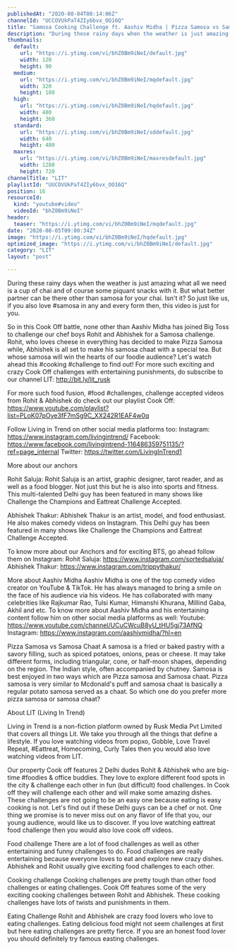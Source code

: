 ```yaml
---
publishedAt: "2020-08-04T08:14:06Z"
channelId: "UCCOVUkPaT4ZIy6bvx_OO16Q"
title: "Samosa Cooking Challenge ft. Aashiv Midha | Pizza Samosa vs Samosa Chaat [Cook Off#13]"
description: "During these rainy days when the weather is just amazing what all we need is a cup of chai and of course some piquant snacks with it. But what better partner can be there other than samosa for your chai. Isn't it? So just like us, if you also love #samosa in any and every form then, this video is just for you.\n\nSo in this Cook Off battle, none other than Aashiv Midha has joined Big Toss to challenge our chef boys Rohit and Abhishek for a Samosa challenge. Rohit, who loves cheese in everything has decided to make Pizza Samosa while, Abhishek is all set to make his samosa chaat with a special tea. But whose samosa will win the hearts of our foodie audience? Let's watch ahead this #cooking #challenge to find out! For more such exciting and crazy Cook Off challenges with entertaining punishments, do subscribe to our channel LIT: http://bit.ly/lit_rusk \n\nFor more such food fusion, #food #challenges, challenge accepted videos from Rohit & Abhishek do check out our playlist Cook Off: https://www.youtube.com/playlist?list=PLoK07pOye3fF7mSg9C_XX242R1EAF4w0q\n\nFollow Living in Trend on other social media platforms too:\nInstagram: https://www.instagram.com/livingintrend/\nFacebook: https://www.facebook.com/livingintrend-116486359751135/?ref=page_internal\nTwitter: https://twitter.com/LivingInTrend1\n\nMore about our anchors\n\nRohit Saluja: Rohit Saluja is an artist, graphic designer, tarot reader, and as well as a food blogger. Not just this but he is also into sports and fitness. This multi-talented Delhi guy has been featured in many shows like Challenge the Champions and Eattreat Challenge Accepted. \n\nAbhishek Thakur: Abhishek Thakur is an artist, model, and food enthusiast. He also makes comedy videos on Instagram. This Delhi guy has been featured in many shows like Challenge the Champions and Eattreat Challenge Accepted. \n\nTo know more about our Anchors and for exciting BTS, go ahead follow them on Instagram: \nRohit Saluja: https://www.instagram.com/sortedsaluja/ \nAbhishek Thakur: https://www.instagram.com/trippythakur/\n\nMore about Aashiv Midha\nAashiv Midha is one of the top comedy video creator on YouTube & TikTok. He has always managed to bring a smile on the face of his audience via his videos. He has collaborated with many celebrities like Rajkumar Rao, Tulsi Kumar, Himanshi Khurana, Millind Gaba, Akhil and etc. To know more about Aashiv Midha and his entertaining content follow him on other social media platforms as well:\nYoutube: https://www.youtube.com/channel/UCuCWcuB8yU_tHU5gj73AfNQ\nInstagram: https://www.instagram.com/aashivmidha/?hl=en\n\nPizza Samosa vs Samosa Chaat\nA samosa is a fried or baked pastry with a savory filling, such as spiced potatoes, onions, peas or cheese. It may take different forms, including triangular, cone, or half-moon shapes, depending on the region. The Indian style, often accompanied by chutney. Samosa is best enjoyed in two ways which are Pizza samosa and Samosa chaat. Pizza samosa is very similar to Mcdonald's puff and samosa chaat is basically a regular potato samosa served as a chaat. So which one do you prefer more pizza samosa or samosa chaat?\n\nAbout LIT (Living In Trend)\n\nLiving in Trend is a non-fiction platform owned by Rusk Media Pvt Limited that covers all things Lit. We take you through all the things that define a lifestyle. If you love watching videos from popxo, Gobble, Love Travel Repeat, #Eattreat, Homecoming, Curly Tales then you would also love watching videos from LIT. \n\nOur property Cook off features 2 Delhi dudes Rohit & Abhishek who are big-time #foodies & office buddies. They love to explore different food spots in the city & challenge each other in fun (but difficult) food challenges. In Cook off they will challenge each other and will make some amazing dishes. These challenges are not going to be an easy one because eating is easy cooking is not. Let's find out if these Delhi guys can be a chef or not. One thing we promise is to never miss out on any flavor of life that you, our young audience, would like us to discover. If you love watching eattreat food challenge then you would also love cook off videos. \n\nFood challenge\nThere are a lot of food challenges as well as other entertaining and funny challenges to do. Food challenges are really entertaining because everyone loves to eat and explore new crazy dishes. Abhishek and Rohit usually give exciting food challenges to each other. \n\nCooking challenge\nCooking challenges are pretty tough than other food challenges or eating challenges. Cook Off features some of the very exciting cooking challenges between Rohit and Abhishek. These cooking challenges have lots of twists and punishments in them.\n\nEating Challenge\nRohit and Abhishek are crazy food lovers who love to eating challenges. Eating delicious food might not seem challenges at first but here eating challenges are pretty fierce. If you are an honest food lover you should definitely try famous easting challenges."
thumbnails:
  default:
    url: "https://i.ytimg.com/vi/bhZ0Bm9iNeI/default.jpg"
    width: 120
    height: 90
  medium:
    url: "https://i.ytimg.com/vi/bhZ0Bm9iNeI/mqdefault.jpg"
    width: 320
    height: 180
  high:
    url: "https://i.ytimg.com/vi/bhZ0Bm9iNeI/hqdefault.jpg"
    width: 480
    height: 360
  standard:
    url: "https://i.ytimg.com/vi/bhZ0Bm9iNeI/sddefault.jpg"
    width: 640
    height: 480
  maxres:
    url: "https://i.ytimg.com/vi/bhZ0Bm9iNeI/maxresdefault.jpg"
    width: 1280
    height: 720
channelTitle: "LIT"
playlistId: "UUCOVUkPaT4ZIy6bvx_OO16Q"
position: 16
resourceId:
  kind: "youtube#video"
  videoId: "bhZ0Bm9iNeI"
header:
  teaser: "https://i.ytimg.com/vi/bhZ0Bm9iNeI/mqdefault.jpg"
date: "2020-08-05T09:00:34Z"
image: "https://i.ytimg.com/vi/bhZ0Bm9iNeI/hqdefault.jpg"
optimized_image: "https://i.ytimg.com/vi/bhZ0Bm9iNeI/default.jpg"
category: "LIT"
layout: "post"

---
```

During these rainy days when the weather is just amazing what all we need is a cup of chai and of course some piquant snacks with it. But what better partner can be there other than samosa for your chai. Isn't it? So just like us, if you also love #samosa in any and every form then, this video is just for you.

So in this Cook Off battle, none other than Aashiv Midha has joined Big Toss to challenge our chef boys Rohit and Abhishek for a Samosa challenge. Rohit, who loves cheese in everything has decided to make Pizza Samosa while, Abhishek is all set to make his samosa chaat with a special tea. But whose samosa will win the hearts of our foodie audience? Let's watch ahead this #cooking #challenge to find out! For more such exciting and crazy Cook Off challenges with entertaining punishments, do subscribe to our channel LIT: http://bit.ly/lit_rusk 

For more such food fusion, #food #challenges, challenge accepted videos from Rohit & Abhishek do check out our playlist Cook Off: https://www.youtube.com/playlist?list=PLoK07pOye3fF7mSg9C_XX242R1EAF4w0q

Follow Living in Trend on other social media platforms too:
Instagram: https://www.instagram.com/livingintrend/
Facebook: https://www.facebook.com/livingintrend-116486359751135/?ref=page_internal
Twitter: https://twitter.com/LivingInTrend1

More about our anchors

Rohit Saluja: Rohit Saluja is an artist, graphic designer, tarot reader, and as well as a food blogger. Not just this but he is also into sports and fitness. This multi-talented Delhi guy has been featured in many shows like Challenge the Champions and Eattreat Challenge Accepted. 

Abhishek Thakur: Abhishek Thakur is an artist, model, and food enthusiast. He also makes comedy videos on Instagram. This Delhi guy has been featured in many shows like Challenge the Champions and Eattreat Challenge Accepted. 

To know more about our Anchors and for exciting BTS, go ahead follow them on Instagram: 
Rohit Saluja: https://www.instagram.com/sortedsaluja/ 
Abhishek Thakur: https://www.instagram.com/trippythakur/

More about Aashiv Midha
Aashiv Midha is one of the top comedy video creator on YouTube & TikTok. He has always managed to bring a smile on the face of his audience via his videos. He has collaborated with many celebrities like Rajkumar Rao, Tulsi Kumar, Himanshi Khurana, Millind Gaba, Akhil and etc. To know more about Aashiv Midha and his entertaining content follow him on other social media platforms as well:
Youtube: https://www.youtube.com/channel/UCuCWcuB8yU_tHU5gj73AfNQ
Instagram: https://www.instagram.com/aashivmidha/?hl=en

Pizza Samosa vs Samosa Chaat
A samosa is a fried or baked pastry with a savory filling, such as spiced potatoes, onions, peas or cheese. It may take different forms, including triangular, cone, or half-moon shapes, depending on the region. The Indian style, often accompanied by chutney. Samosa is best enjoyed in two ways which are Pizza samosa and Samosa chaat. Pizza samosa is very similar to Mcdonald's puff and samosa chaat is basically a regular potato samosa served as a chaat. So which one do you prefer more pizza samosa or samosa chaat?

About LIT (Living In Trend)

Living in Trend is a non-fiction platform owned by Rusk Media Pvt Limited that covers all things Lit. We take you through all the things that define a lifestyle. If you love watching videos from popxo, Gobble, Love Travel Repeat, #Eattreat, Homecoming, Curly Tales then you would also love watching videos from LIT. 

Our property Cook off features 2 Delhi dudes Rohit & Abhishek who are big-time #foodies & office buddies. They love to explore different food spots in the city & challenge each other in fun (but difficult) food challenges. In Cook off they will challenge each other and will make some amazing dishes. These challenges are not going to be an easy one because eating is easy cooking is not. Let's find out if these Delhi guys can be a chef or not. One thing we promise is to never miss out on any flavor of life that you, our young audience, would like us to discover. If you love watching eattreat food challenge then you would also love cook off videos. 

Food challenge
There are a lot of food challenges as well as other entertaining and funny challenges to do. Food challenges are really entertaining because everyone loves to eat and explore new crazy dishes. Abhishek and Rohit usually give exciting food challenges to each other. 

Cooking challenge
Cooking challenges are pretty tough than other food challenges or eating challenges. Cook Off features some of the very exciting cooking challenges between Rohit and Abhishek. These cooking challenges have lots of twists and punishments in them.

Eating Challenge
Rohit and Abhishek are crazy food lovers who love to eating challenges. Eating delicious food might not seem challenges at first but here eating challenges are pretty fierce. If you are an honest food lover you should definitely try famous easting challenges.